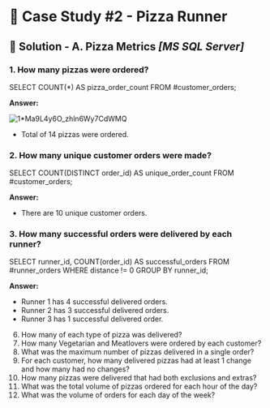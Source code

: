 # 🍕 Case Study #2 - Pizza Runner

## 🍝 Solution - A. Pizza Metrics _[MS SQL Server]_

### 1. How many pizzas were ordered?

SELECT COUNT(*) AS pizza_order_count
FROM #customer_orders;

**Answer:**

![1*Ma9L4y6O_zhln6Wy7CdWMQ](https://user-images.githubusercontent.com/81607668/129473598-d6d55ab2-59c7-4040-97db-d1b0c1c5b294.png)

- Total of 14 pizzas were ordered.

### 2. How many unique customer orders were made?

SELECT 
  COUNT(DISTINCT order_id) AS unique_order_count
FROM #customer_orders;

**Answer:**


- There are 10 unique customer orders.

### 3. How many successful orders were delivered by each runner?

SELECT 
  runner_id, 
  COUNT(order_id) AS successful_orders
FROM #runner_orders
WHERE distance != 0
GROUP BY runner_id;

**Answer:**
- Runner 1 has 4 successful delivered orders.
- Runner 2 has 3 successful delivered orders.
- Runner 3 has 1 successful delivered order.


6. How many of each type of pizza was delivered?
7. How many Vegetarian and Meatlovers were ordered by each customer?
8. What was the maximum number of pizzas delivered in a single order?
9. For each customer, how many delivered pizzas had at least 1 change and how many had no changes?
10. How many pizzas were delivered that had both exclusions and extras?
11. What was the total volume of pizzas ordered for each hour of the day?
12. What was the volume of orders for each day of the week?

